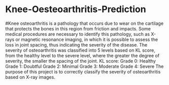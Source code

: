 # Knee-Oesteoarthritis-Prediction
#Knee osteoarthritis is a pathology that occurs due to wear on the cartilage that protects the bones in this region from friction and impacts.
Some medical procedures are necessary to identify this pathology, such as X-rays or magnetic resonance imaging, in which it is possible to assess the loss in joint spacing, thus indicating the severity of the disease.
The severity of osteoarthritis was classified into 5 levels based on KL score, from the healthy level to the severe level, where the greater the degree of severity, the smaller the spacing of the joint.
KL score:
Grade 0: Healthy
Grade 1: Doubtful
Grade 2: Minimal
Grade 3: Moderate
Grade 4: Severe
The purpose of this project is to correctly classify the severity of osteoarthritis based on X-ray images.

